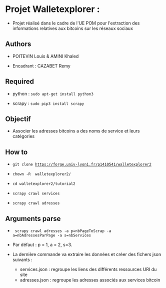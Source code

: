 # Projet Walletexplorer : 


* Projet réalisé dans le cadre de l'UE POM pour l'extraction des informations relatives aux bitcoins sur les réseaux sociaux 


## Authors 


* POITEVIN Louis & AMINI Khaled

* Encadrant : CAZABET Remy


## Required 


* python : <code>sudo apt-get install python3</code>

* scrapy : <code>sudo pip3 install scrapy</code>


## Objectif


* Associer les adresses bitcoins a des noms de service et leurs catégories



## How to 


* <code>git clone https://forge.univ-lyon1.fr/p1410541/walletexplorer2</code>

* <code>chown -R <username> walletexplorer2/ </code>

* <code>cd walletexplorer2/tutorial2</code> 

* <code>scrapy crawl services</code>

* <code>scrapy crawl adresses</code> 

## Arguments parse

* <code> scrapy crawl adresses -a p=nbPageToScrap -a a=nbAdressesParPage -a s=nbServices </code>

* Par défaut : p = 1, a = 2, s=3.


* La dernière commande va extraire les données et créer des fichers json suivants :  
    * services.json : regroupe les liens des différents ressources URI du site
    * adresses.json : regroupe les adresses associés aux services bitcoin





